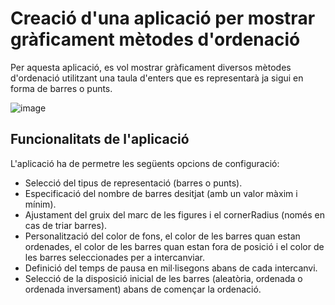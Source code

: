 # Creació d'una aplicació per mostrar gràficament mètodes d'ordenació

Per aquesta aplicació, es vol mostrar gràficament diversos mètodes d'ordenació utilitzant una taula d'enters que es representarà ja sigui en forma de barres o punts.

![image](https://github.com/0LE6/DAM2_M08_PR02_Ordenacions_1a_Part/assets/135649528/5a765fff-2cbb-4237-bf2a-6057ff277ef8)

## Funcionalitats de l'aplicació

L'aplicació ha de permetre les següents opcions de configuració:

- Selecció del tipus de representació (barres o punts).
- Especificació del nombre de barres desitjat (amb un valor màxim i mínim).
- Ajustament del gruix del marc de les figures i el cornerRadius (només en cas de triar barres).
- Personalització del color de fons, el color de les barres quan estan ordenades, el color de les barres quan estan fora de posició i el color de les barres seleccionades per a intercanviar.
- Definició del temps de pausa en mil·lisegons abans de cada intercanvi.
- Selecció de la disposició inicial de les barres (aleatòria, ordenada o ordenada inversament) abans de començar la ordenació.

